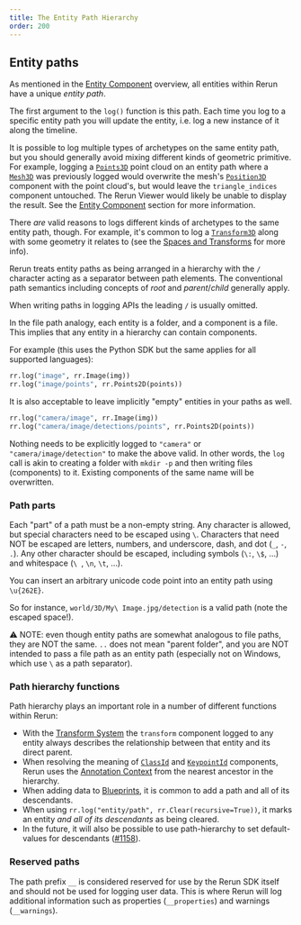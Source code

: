 ```yaml
---
title: The Entity Path Hierarchy
order: 200
---
```


## Entity paths
As mentioned in the [Entity Component](entity-component.md) overview, all entities within Rerun have a unique _entity path_.

The first argument to the `log()` function is this path. Each time you log to a specific entity path you will update the entity, i.e. log a new instance of it along the timeline.

It is possible to log multiple types of archetypes on the same entity path, but you should generally avoid mixing different kinds of geometric primitive. For example, logging a [`Points3D`](../reference/types/archetypes/points3d.md) point cloud on an entity path where a [`Mesh3D`](../reference/types/archetypes/mesh3d.md) was previously logged would overwrite the mesh's [`Position3D`](../reference/types/components/position3d.md) component with the point cloud's, but would leave the `triangle_indices` component untouched. The Rerun Viewer would likely be unable to display the result. See the [Entity Component](entity-component.md) section for more information.

There _are_ valid reasons to logs different kinds of archetypes to the same entity path, though. For example, it's common to log a [`Transform3D`](../reference/types/archetypes/transform3d.md) along with some geometry it relates to (see the [Spaces and Transforms](spaces-and-transforms.md) for more info).

Rerun treats entity paths as being arranged in a hierarchy with the `/` character acting as a separator between path
elements. The conventional path semantics including concepts of *root* and *parent*/*child* generally apply.

When writing paths in logging APIs the leading `/` is usually omitted.

In the file path analogy, each entity is a folder, and a component is a file.
This implies that any entity in a hierarchy can contain components.

For example (this uses the Python SDK but the same applies for all supported languages):

```python
rr.log("image", rr.Image(img))
rr.log("image/points", rr.Points2D(points))
```

It is also acceptable to leave implicitly "empty" entities in your paths as well.
```python
rr.log("camera/image", rr.Image(img))
rr.log("camera/image/detections/points", rr.Points2D(points))
```

Nothing needs to be explicitly logged to `"camera"` or `"camera/image/detection"` to make the above valid.
In other words, the `log` call is akin to creating a folder with `mkdir -p` and then writing files (components) to it.
Existing components of the same name will be overwritten.

### Path parts

Each "part" of a path must be a non-empty string. Any character is allowed, but special characters need to be escaped using `\`.
Characters that need NOT be escaped are letters, numbers, and underscore, dash, and dot (`_`, `-`, `.`).
Any other character should be escaped, including symbols (`\:`, `\$`, …) and whitespace (`\ `, `\n`, `\t`, …).

You can insert an arbitrary unicode code point into an entity path using `\u{262E}`.

So for instance, `world/3D/My\ Image.jpg/detection` is a valid path (note the escaped space!).

⚠️ NOTE: even though entity paths are somewhat analogous to file paths, they are NOT the same. `..` does not mean "parent folder", and you are NOT intended to pass a file path as an entity path (especially not on Windows, which use `\` as a path separator).

### Path hierarchy functions
Path hierarchy plays an important role in a number of different functions within Rerun:

 * With the [Transform System](spaces-and-transforms.md) the `transform` component logged to any entity always describes
the relationship between that entity and its direct parent.
 * When resolving the meaning of [`ClassId`](../reference/types/components/class_id.md) and [`KeypointId`](../reference/types/components/keypoint_id.md) components, Rerun uses the [Annotation Context](annotation-context.md) from the nearest ancestor in the hierarchy.
 * When adding data to [Blueprints](../reference/viewer/blueprints.md), it is common to add a path and all of its descendants.
 * When using `rr.log("entity/path", rr.Clear(recursive=True))`, it marks an entity *and all of its descendants* as being cleared.
 * In the future, it will also be possible to use path-hierarchy to set default-values for descendants
   ([#1158](https://github.com/rerun-io/rerun/issues/1158)).

### Reserved paths

The path prefix `__` is considered reserved for use by the Rerun SDK itself and should not be used for logging
user data. This is where Rerun will log additional information such as properties (`__properties`) and warnings
(`__warnings`).
